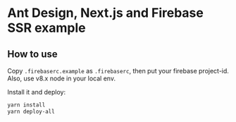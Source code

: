 # Ant Design, Next.js and Firebase SSR example

## How to use
Copy `.firebaserc.example` as `.firebaserc`, then put your firebase project-id. Also, use v8.x node in your local env.

Install it and deploy:
```bash
yarn install
yarn deploy-all
```
